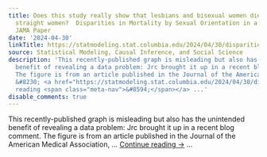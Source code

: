 ```yaml
---
title: Does this study really show that lesbians and bisexual women die sooner than
  straight women?  Disparities in Mortality by Sexual Orientation in a Large, Prospective
  JAMA Paper
date: '2024-04-30'
linkTitle: https://statmodeling.stat.columbia.edu/2024/04/30/disparities-in-mortality-by-sexual-orientation-in-a-large-prospective-jama-paper/
source: Statistical Modeling, Causal Inference, and Social Science
description: 'This recently-published graph is misleading but also has the unintended
  benefit of revealing a data problem: Jrc brought it up in a recent blog comment.
  The figure is from an article published in the Journal of the American Medical Association,
  &#8230; <a href="https://statmodeling.stat.columbia.edu/2024/04/30/disparities-in-mortality-by-sexual-orientation-in-a-large-prospective-jama-paper/">Continue
  reading <span class="meta-nav">&#8594;</span></a> ...'
disable_comments: true
---
```

This recently-published graph is misleading but also has the unintended benefit of revealing a data problem: Jrc brought it up in a recent blog comment. The figure is from an article published in the Journal of the American Medical Association, &#8230; <a href="https://statmodeling.stat.columbia.edu/2024/04/30/disparities-in-mortality-by-sexual-orientation-in-a-large-prospective-jama-paper/">Continue reading <span class="meta-nav">&#8594;</span></a> ...